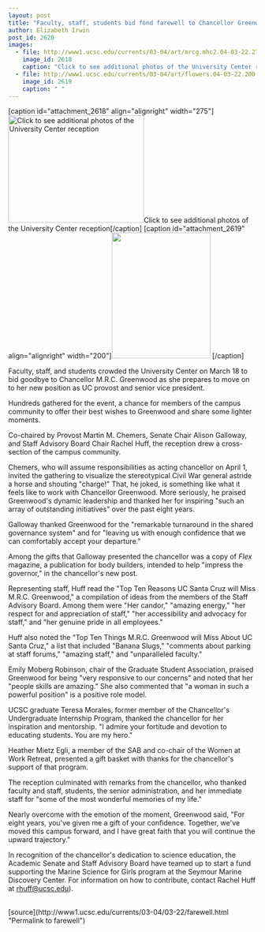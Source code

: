 ```yaml
---
layout: post
title: "Faculty, staff, students bid fond farewell to Chancellor Greenwood"
author: Elizabeth Irwin
post_id: 2620
images:
  - file: http://www1.ucsc.edu/currents/03-04/art/mrcg.mhc2.04-03-22.275.jpg
    image_id: 2618
    caption: "Click to see additional photos of the University Center reception"
  - file: http://www1.ucsc.edu/currents/03-04/art/flowers.04-03-22.200.jpg
    image_id: 2619
    caption: " "
---
```


[caption id="attachment_2618" align="alignright" width="275"]<a href="http://localhost/mysite/wp-content/uploads/2004/03/mrcg.mhc2.04-03-22.275.jpg"><img class="size-full wp-image-2618" src="http://localhost/mysite/wp-content/uploads/2004/03/mrcg.mhc2.04-03-22.275.jpg" alt="Click to see additional photos of the University Center reception" width="275" height="218" /></a>Click to see additional photos of the University Center reception[/caption]
[caption id="attachment_2619" align="alignright" width="200"]<a href="http://localhost/mysite/wp-content/uploads/2004/03/flowers.04-03-22.200.jpg"><img class="size-full wp-image-2619" src="http://localhost/mysite/wp-content/uploads/2004/03/flowers.04-03-22.200.jpg" alt=" " width="200" height="255" /></a> [/caption]
<p>
  Faculty, staff, and students crowded the University Center on March 18 to bid goodbye to Chancellor M.R.C. Greenwood as she prepares to move on to her new position as UC provost and senior vice president.
</p>
<p>
  Hundreds gathered for the event, a chance for members of the campus community to offer their best wishes to Greenwood and share some lighter moments.
</p>
<p>
  Co-chaired by Provost Martin M. Chemers, Senate Chair Alison Galloway, and Staff Advisory Board Chair Rachel Huff, the reception drew a cross-section of the campus community.<br>
</p>
<p>
  Chemers, who will assume responsibilities as acting chancellor on April 1, invited the gathering to visualize the stereotypical Civil War general astride a horse and shouting "charge!" That, he joked, is something like what it feels like to work with Chancellor Greenwood. More seriously, he praised Greenwood's dynamic leadership and thanked her for inspiring "such an array of outstanding initiatives" over the past eight years.<br>
</p>
<p>
  Galloway thanked Greenwood for the "remarkable turnaround in the shared governance system" and for "leaving us with enough confidence that we can comfortably accept your departure."<br>
</p>
<p>
  Among the gifts that Galloway presented the chancellor was a copy of <i>Flex</i> magazine, a publication for body builders, intended to help "impress the governor," in the chancellor's new post.<br>
</p>
<p>
  Representing staff, Huff read the "Top Ten Reasons UC Santa Cruz will Miss M.R.C. Greenwood," a compilation of ideas from the members of the Staff Advisory Board. Among them were "Her candor," "amazing energy," "her respect for and appreciation of staff," "her accessibility and advocacy for staff," and "her genuine pride in all employees."<br>
</p>
<p>
  Huff also noted the "Top Ten Things M.R.C. Greenwood will Miss About UC Santa Cruz," a list that included "Banana Slugs," "comments about parking at staff forums," "amazing staff," and "unparalleled faculty."<br>
</p>
<p>
  Emily Moberg Robinson, chair of the Graduate Student Association, praised Greenwood for being "very responsive to our concerns" and noted that her "people skills are amazing." She also commented that "a woman in such a powerful position" is a positive role model.<br>
</p>
<p>
  UCSC graduate Teresa Morales, former member of the Chancellor's Undergraduate Internship Program, thanked the chancellor for her inspiration and mentorship. "I admire your fortitude and devotion to educating students. You are my hero."<br>
</p>
<p>
  Heather Mietz Egli, a member of the SAB and co-chair of the Women at Work Retreat, presented a gift basket with thanks for the chancellor's support of that program.<br>
</p>
<p>
  The reception culminated with remarks from the chancellor, who thanked faculty and staff, students, the senior administration, and her immediate staff for "some of the most wonderful memories of my life."<br>
</p>
<p>
  Nearly overcome with the emotion of the moment, Greenwood said, "For eight years, you've given me a gift of your confidence. Together, we've moved this campus forward, and I have great faith that you will continue the upward trajectory."<br>
</p>
<p>
  In recognition of the chancellor's dedication to science education, the Academic Senate and Staff Advisory Board have teamed up to start a fund supporting the Marine Science for Girls program at the Seymour Marine Discovery Center. For information on how to contribute, contact Rachel Huff at <a href="mailto:rhuff@ucsc.edu">rhuff@ucsc.edu</a>).<br>
  <br>
</p>
[source](http://www1.ucsc.edu/currents/03-04/03-22/farewell.html "Permalink to farewell")
